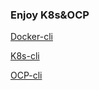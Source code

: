 ### **Enjoy K8s&OCP**
[Docker-cli](./docker/cli.md)

[K8s-cli](./k8s/cli.md)

[OCP-cli](./ocp/cli.md)
